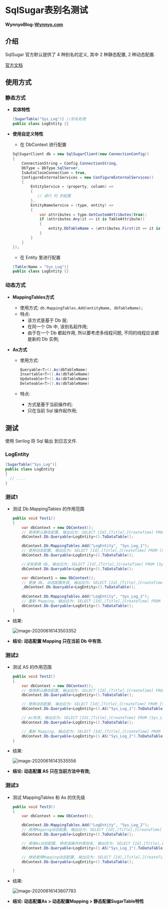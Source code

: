 ﻿# SqlSugar表别名测试

**WynnyoBlog-[Wynnyo.com](http://wynnyo.com)**

## 介绍

SqlSugar 官方默认提供了 4 种别名的定义, 其中 2 种静态配置, 2 种动态配置.

[官方文档](http://www.codeisbug.com/Doc/8/1153)

## 使用方式

### 静态方式

- **实体特性**

  ```c#
  [SugarTable("Sys_Log")] //别名处理
  public class LogEntity {}
  ```

- **使用自定义特性**

  - 在 DbContext 进行配置

  ```c#
  SqlSugarClient db = new SqlSugarClient(new ConnectionConfig()
  {
      ConnectionString = Config.ConnectionString,
      DbType = DbType.SqlServer,
      IsAutoCloseConnection = true,
      ConfigureExternalServices = new ConfigureExternalServices()
      {
          EntityService = (property, column) =>
          {
             // 进行 列 的配置
          },
          EntityNameService = (type, entity) =>
          {
              var attributes = type.GetCustomAttributes(true);
              if (attributes.Any(it => it is TableAttribute))
              {
                  entity.DbTableName = (attributes.First(it => it is TableAttribute) as TableAttribute).Name;
              }
          }
      }
  });
  ```

  - 在 Entity 里进行配置

  ```c#
  [Table(Name = "Sys_Log")]   
  public class LogEntity {}
  ```

### 动态方式

- **MappingTables方式**

  - 使用方式: `db.MappingTables.Add(entityName, dbTableName);`
  - 特点:
    - 该方式是基于 Db 层;
    - 在同一个 Db 中, 该别名起作用;
    - 由于在一个 Db 都起作用, 所以要考虑多线程问题, 不同的线程应该都是新的 Db 实例;

- **As方式**

  - 使用方式: 

    ```C#
    Queryable<T>().As(dbTableName)
    Insertable<T>().As(dbTableName)
    Updateable<T>().As(dbTableName)
    Deleteable<T>().As(dbTableName)
    ```

  - 特点:

    - 方式是基于当前操作的;
    - 只在当前 Sql 操作起作用;

## 测试

使用 Serilog 将 Sql 输出 到日志文件.

### LogEntity

```c#
[SugarTable("Sys_Log")]
public class LogEntity
{
  // ....
}
```

### 测试1

- 测试 Db.MappingTables 的作用范围

  ```c#
  public void Test1()
  {
      var dbContext = new DbContext();
      // 使用默认静态配置, 输出应为: SELECT [Id],[Title],[CreateTime] FROM [Sys_Log]
      dbContext.Db.Queryable<LogEntity>().ToDataTable();
  
      dbContext.Db.MappingTables.Add("LogEntity", "Sys_Log_1");
      // 使用动态配置, 输出应为: SELECT [Id],[Title],[CreateTime] FROM [Sys_Log_1]
      dbContext.Db.Queryable<LogEntity>().ToDataTable();
  
      //没有更换 db, 输出应为: SELECT [Id],[Title],[CreateTime] FROM [Sys_Log_1]
      dbContext.Db.Queryable<LogEntity>().ToDataTable();
  
      var dbContext1 = new DbContext();
      // 更换 db, 动态配置失效, 输出应为: SELECT [Id],[Title],[CreateTime] FROM [Sys_Log]
      _dbContext.Db.Queryable<LogEntity>().ToDataTable();
      
      dbContext.Db.MappingTables.Add("LogEntity", "Sys_Log_2");
      // 重新 Mapping, 输出应为: SELECT [Id],[Title],[CreateTime] FROM [Sys_Log_2]
      dbContext.Db.Queryable<LogEntity>().ToDataTable();
  }
  ```

  

- 结果:

  ![image-20200616143503352](http://images.wynnyo.com/Markdown/image-20200616143503352.png?x-oss-process=style/wynnyo-style)

- **结论: 动态配置 Mapping 只在当前 Db 中有效.**

### 测试2

- 测试 AS 的作用范围

  ```c#
  public void Test2()
  {
      var dbContext = new DbContext();
      // 使用默认静态配置, 输出应为: SELECT [Id],[Title],[CreateTime] FROM [Sys_Log]
      dbContext.Db.Queryable<LogEntity>().ToDataTable();
  
      // 使用动态配置, 输出应为: SELECT [Id],[Title],[CreateTime] FROM [Sys_Log_1]
      dbContext.Db.Queryable<LogEntity>().AS("Sys_Log_1").ToDataTable();
  
      // As失效, 输出应为: SELECT [Id],[Title],[CreateTime] FROM [Sys_Log]
      dbContext.Db.Queryable<LogEntity>().ToDataTable();
  
      // 重新 Mapping, 输出应为: SELECT [Id],[Title],[CreateTime] FROM [Sys_Log_2]
      dbContext.Db.Queryable<LogEntity>().AS("Sys_Log_2").ToDataTable();
  }
  ```

  

- 结果:

  ![image-20200616143535556](http://images.wynnyo.com/Markdown/image-20200616143535556.png?x-oss-process=style/wynnyo-style)

- **结论: 动态配置 AS 只在当前方法中有效;**

### 测试3

- 测试 MappingTables 和 As 的优先级

  ```c#
  public void Test3()
  {
      var dbContext = new DbContext();
  
      dbContext.Db.MappingTables.Add("LogEntity", "Sys_Log_2");
      // 使用Mapping动态配置, 输出应为: SELECT [Id],[Title],[CreateTime] FROM [Sys_Log_2]
      dbContext.Db.Queryable<LogEntity>().ToDataTable();
  
      // 使用As动态配置, 修改该操作的表别名, 输出应为: SELECT [Id],[Title],[CreateTime] FROM [Sys_Log_1]
      dbContext.Db.Queryable<LogEntity>().AS("Sys_Log_1").ToDataTable();
  
      // 继续使用Mapping动态配置, 输出应为: SELECT [Id],[Title],[CreateTime] FROM [Sys_Log_2]
      dbContext.Db.Queryable<LogEntity>().ToDataTable();
  
  }
  ```

- 结果:

  ![image-20200616143607783](http://images.wynnyo.com/Markdown/image-20200616143607783.png?x-oss-process=style/wynnyo-style)

- **结论: 动态配置As > 动态配置Mapping > 静态配置SugarTable特性**

